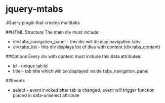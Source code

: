 # jquery-mtabs
JQuery plugin that creates multitabs

##HTML Structure
The main div must include:
- div.tabs_navigation_panel - this div will display navigation tabs
- div.tabs_list - this div displays list of divs with content (div.tabs_content)

##Options
Every div with content must include this data attributes:
- id - unique tab id
- title - tab title which will be displayed inside tabs_navigation_panel

##Events
- select - event invoked after tab is changed, event will trigger function placed in data-onselect attribute
